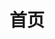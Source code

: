 ---
home: true
layout: BlogHome
icon: home
title: 首页
heroImage: /logo.svg
heroText: 不爱吃胡萝卜
heroFullScreen: true
tagline: 我在这里
projects:
  - icon: project
    name: 分享解析
    desc: 个人博客
    link: https://chitongyu.github.io/silverhorn

footer: ''
---